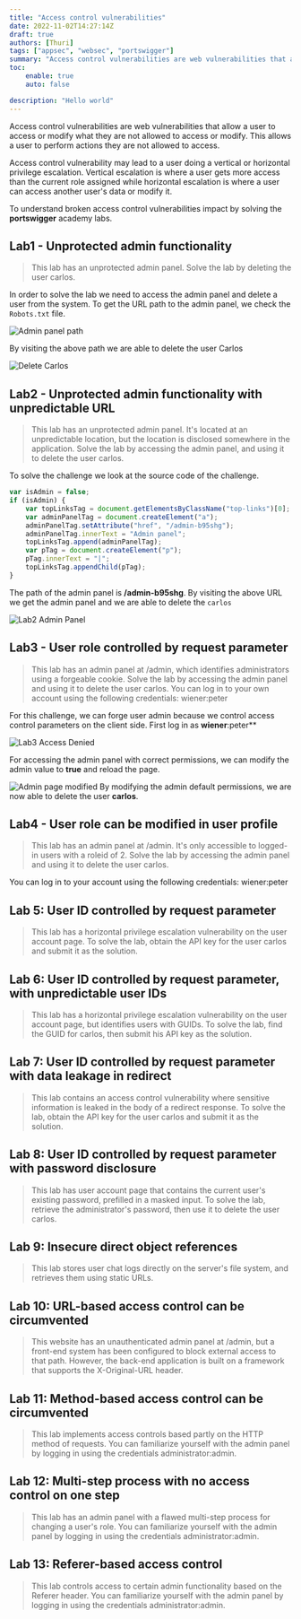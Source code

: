 ```yaml
---
title: "Access control vulnerabilities"
date: 2022-11-02T14:27:14Z
draft: true
authors: [Thuri]
tags: ["appsec", "websec", "portswigger"]
summary: "Access control vulnerabilities are web vulnerabilities that allow a user to access or modify what they are not allowed to access or modify. This allows a user to perform actions they are not allowed to access."
toc:
    enable: true
    auto: false

description: "Hello world"
---
```


Access control vulnerabilities are web vulnerabilities that allow a user to access or modify what they are not allowed to access or modify. This allows a user to perform actions they are not allowed to access.

Access control vulnerability may lead to a user doing a vertical or horizontal privilege escalation. Vertical escalation is where a user gets more access than the current role assigned while horizontal escalation is where a user can access another user's data or modify it.

To understand broken access control vulnerabilities impact by solving the **portswigger** academy labs.

## Lab1 - Unprotected admin functionality

> This lab has an unprotected admin panel.
> Solve the lab by deleting the user carlos.

In order to solve the lab we need to access the admin panel and delete a user from the system. To get the URL path to the admin panel, we check the `Robots.txt` file.

![Admin panel path](/websec/accesscontrol/lab1-adminpanel.png)

By visiting the above path we are able to delete the user Carlos

![Delete Carlos](/websec/accesscontrol/lab1-delete.png)

## Lab2 - Unprotected admin functionality with unpredictable URL

> This lab has an unprotected admin panel. It's located at an unpredictable location, but the location is disclosed somewhere in the application.
> Solve the lab by accessing the admin panel, and using it to delete the user carlos.

To solve the challenge we look at the source code of the challenge.

```javascript
var isAdmin = false;
if (isAdmin) {
    var topLinksTag = document.getElementsByClassName("top-links")[0];
    var adminPanelTag = document.createElement("a");
    adminPanelTag.setAttribute("href", "/admin-b95shg");
    adminPanelTag.innerText = "Admin panel";
    topLinksTag.append(adminPanelTag);
    var pTag = document.createElement("p");
    pTag.innerText = "|";
    topLinksTag.appendChild(pTag);
}
```

The path of the admin panel is **/admin-b95shg**. By visiting the above URL we get the admin panel and we are able to delete the `carlos`

![Lab2 Admin Panel](/websec/accesscontrol/lab2-adminpanel.png)

## Lab3 - User role controlled by request parameter

> This lab has an admin panel at /admin, which identifies administrators using a forgeable cookie.
> Solve the lab by accessing the admin panel and using it to delete the user carlos.
> You can log in to your own account using the following credentials: wiener:peter

For this challenge, we can forge user admin because we control access control parameters on the client side. First log in as **wiener**:peter\*\*

![Lab3 Access Denied](/websec/accesscontrol/lab3-accessdenied.png)

For accessing the admin panel with correct permissions, we can modify the admin value to **true** and reload the page.

![Admin page modified](/websec/accesscontrol/lab3-solution.png)
By modifying the admin default permissions, we are now able to delete the user **carlos**.

## Lab4 - User role can be modified in user profile

> This lab has an admin panel at /admin. It's only accessible to logged-in users with a roleid of 2.
> Solve the lab by accessing the admin panel and using it to delete the user carlos.

You can log in to your account using the following credentials: wiener:peter

## Lab 5: User ID controlled by request parameter

> This lab has a horizontal privilege escalation vulnerability on the user account page.
> To solve the lab, obtain the API key for the user carlos and submit it as the solution.

## Lab 6: User ID controlled by request parameter, with unpredictable user IDs

> This lab has a horizontal privilege escalation vulnerability on the user account page, but identifies users with GUIDs.
> To solve the lab, find the GUID for carlos, then submit his API key as the solution.

## Lab 7: User ID controlled by request parameter with data leakage in redirect

> This lab contains an access control vulnerability where sensitive information is leaked in the body of a redirect response.
> To solve the lab, obtain the API key for the user carlos and submit it as the solution.

## Lab 8: User ID controlled by request parameter with password disclosure

> This lab has user account page that contains the current user's existing password, prefilled in a masked input.
> To solve the lab, retrieve the administrator's password, then use it to delete the user carlos.

## Lab 9: Insecure direct object references

> This lab stores user chat logs directly on the server's file system, and retrieves them using static URLs.

## Lab 10: URL-based access control can be circumvented

> This website has an unauthenticated admin panel at /admin, but a front-end system has been configured to block external access to that path. However, the back-end application is built on a framework that supports the X-Original-URL header.

## Lab 11: Method-based access control can be circumvented

> This lab implements access controls based partly on the HTTP method of requests. You can familiarize yourself with the admin panel by logging in using the credentials administrator:admin.

## Lab 12: Multi-step process with no access control on one step

> This lab has an admin panel with a flawed multi-step process for changing a user's role. You can familiarize yourself with the admin panel by logging in using the credentials administrator:admin.

## Lab 13: Referer-based access control

> This lab controls access to certain admin functionality based on the Referer header. You can familiarize yourself with the admin panel by logging in using the credentials administrator:admin.
